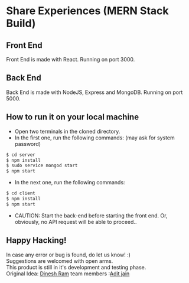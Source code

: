 # Share Experiences (MERN Stack Build)

## Front End
Front End is made with React. Running on port 3000.

## Back End
Back End is made with NodeJS, Express and MongoDB. Running on port 5000.

## How to run it on your local machine
- Open two terminals in the cloned directory.
- In the first one, run the following commands: (may ask for system password)
```sh
$ cd server
$ npm install
$ sudo service mongod start
$ npm start
```
- In the next one, run the following commands:
```sh
$ cd client
$ npm install
$ npm start
```
- CAUTION: Start the back-end before starting the front end. Or, obviously, no API request will be able to proceed..

## Happy Hacking!
In case any error or bug is found, do let us know! :)<br />
Suggestions are welcomed with open arms.<br />
This product is still in it's development and testing phase.<br />
Original Idea: <a href='https://github.com/dinesh-cpu' target='_blank'>Dinesh Ram</a>
team members :<a href='https://github.com/Jadit19' target = '_blank'>Adit jain</a>

